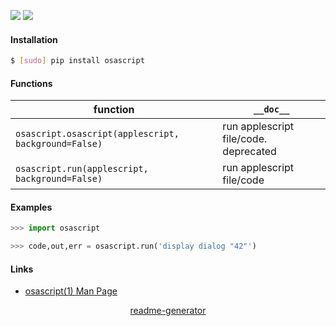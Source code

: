 <!--
https://pypi.org/project/readme-generator/
-->

[![](https://img.shields.io/badge/OS-MacOS-blue.svg?longCache=True)]()
[![](https://img.shields.io/pypi/pyversions/osascript.svg?longCache=True)](https://pypi.org/project/osascript/)

#### Installation
```bash
$ [sudo] pip install osascript
```

#### Functions
function|`__doc__`
-|-
`osascript.osascript(applescript, background=False)` |run applescript file/code. deprecated
`osascript.run(applescript, background=False)` |run applescript file/code

#### Examples
```python
>>> import osascript

>>> code,out,err = osascript.run('display dialog "42"')
```

#### Links
+   [osascript(1) Man Page](https://ss64.com/osx/osascript.html)

<p align="center">
    <a href="https://pypi.org/project/readme-generator/">readme-generator</a>
</p>